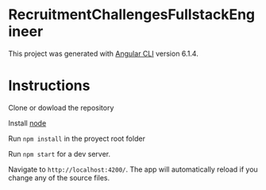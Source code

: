 # RecruitmentChallengesFullstackEngineer

This project was generated with [Angular CLI](https://github.com/angular/angular-cli) version 6.1.4.

# Instructions

Clone or dowload the repository

Install [node](https://nodejs.org/)

Run `npm install` in the proyect root folder

Run `npm start` for a dev server.

Navigate to `http://localhost:4200/`. The app will automatically reload if you change any of the source files.
